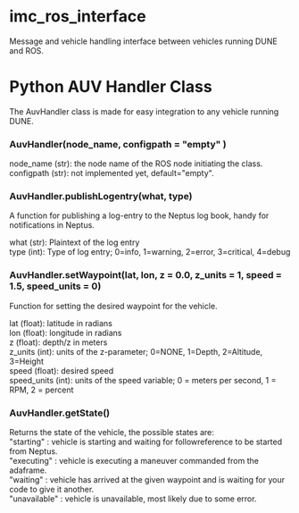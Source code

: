 # imc_ros_interface
Message and vehicle handling interface between vehicles running DUNE and ROS. 

# Python AUV Handler Class
The AuvHandler class is made for easy integration to any vehicle running DUNE.

### AuvHandler(node_name, configpath = "empty" )
node_name (str): the node name of the ROS node initiating the class.  
configpath (str): not implemented yet, default="empty".

### AuvHandler.publishLogentry(what, type)
A function for publishing a log-entry to the Neptus log book, handy for notifications in Neptus.   

what (str): Plaintext of the log entry    
type (int): Type of log entry; 0=info, 1=warning, 2=error, 3=critical, 4=debug

### AuvHandler.setWaypoint(lat, lon, z = 0.0, z_units = 1, speed = 1.5, speed_units = 0)
Function for setting the desired waypoint for the vehicle.    

lat (float): latitude in radians    
lon (float): longitude in radians    
z (float): depth/z in meters   
z_units (int): units of the z-parameter; 0=NONE, 1=Depth, 2=Altitude, 3=Height   
speed (float): desired speed   
speed_units (int): units of the speed variable; 0 = meters per second, 1 = RPM, 2 = percent   

### AuvHandler.getState()
Returns the state of the vehicle, the possible states are:  
"starting" : vehicle is starting and waiting for followreference to be started from Neptus.         
"executing" : vehicle is executing a maneuver commanded from the adaframe.     
"waiting" : vehicle has arrived at the given waypoint and is waiting for your code to give it another.    
"unavailable" : vehicle is unavailable, most likely due to some error. 


